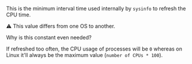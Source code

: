 This is the minimum interval time used internally by `sysinfo` to refresh the CPU time.

⚠️ This value differs from one OS to another.

Why is this constant even needed?

If refreshed too often, the CPU usage of processes will be `0` whereas on Linux it'll
always be the maximum value (`number of CPUs * 100`).
